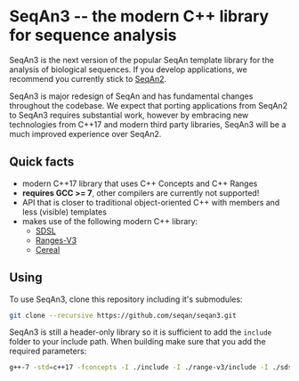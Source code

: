 # SeqAn3 -- the modern C++ library for sequence analysis

SeqAn3 is the next version of the popular SeqAn template library for the analysis of biological sequences. If you develop applications, we recommend you currently stick to [SeqAn2](https://github.com/seqan/seqan).

SeqAn3 is major redesign of SeqAn and has fundamental changes throughout the codebase. We expect that porting applications from SeqAn2 to SeqAn3 requires substantial work, however by embracing new technologies from C++17 and modern third party libraries, SeqAn3 will be a much improved experience over SeqAn2.


## Quick facts

* modern C++17 library that uses C++ Concepts and C++ Ranges
* **requires GCC >= 7**, other compilers are currently not supported!
* API that is closer to traditional object-oriented C++ with members and less (visible) templates
* makes use of the following modern C++ library:
   * [SDSL](https://github.com/xxsds/sdsl-lite)
   * [Ranges-V3](https://github.com/ericniebler/range-v3)
   * [Cereal](https://github.com/USCiLab/cereal)
   

## Using

To use SeqAn3, clone this repository including it's submodules:

```sh
git clone --recursive https://github.com/seqan/seqan3.git
```

SeqAn3 is still a header-only library so it is sufficient to add the `include` folder to your include path. When building make sure that you add the required parameters:

```sh
g++-7 -std=c++17 -fconcepts -I ./include -I ./range-v3/include -I ./sdsl-lite/include myfile.cpp
```

